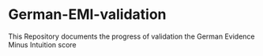 # German-EMI-validation
This Repository documents the progress of validation the German Evidence Minus Intuition score
